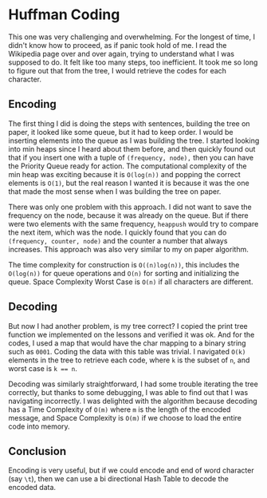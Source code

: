 # Huffman Coding

This one was very challenging and overwhelming. For the longest of time, I didn't know how to proceed, as if panic took hold of me. I read the Wikipedia page over and over again, trying to understand what I was supposed to do. It felt like too many steps, too inefficient. It took me so long to figure out that from the tree, I would retrieve the codes for each character.

## Encoding

The first thing I did is doing the steps with sentences, building the tree on paper, it looked like some queue, but it had to keep order. I would be inserting elements into the queue as I was building the tree. I started looking into min heaps since I heard about them before, and then quickly found out that if you insert one with a tuple of `(frequency, node),` then you can have the Priority Queue ready for action. The computational complexity of the min heap was exciting because it is `O(log(n))` and popping the correct elements is `O(1)`, but the real reason I wanted it is because it was the one that made the most sense when I was building the tree on paper.

There was only one problem with this approach. I did not want to save the frequency on the node, because it was already on the queue. But if there were two elements with the same frequency, `heappush` would try to compare the next item, which was the node. I quickly found that you can do `(frequency, counter, node)` and the counter a number that always increases. This approach was also very similar to my on paper algorithm.

The time complexity for construction is `O((n)log(n))`, this includes the `O(log(n))` for queue operations and `O(n)` for sorting and initializing the queue. Space Complexity Worst Case is `O(n)` if all characters are different.

## Decoding

But now I had another problem, is my tree correct? I copied the print tree function we implemented on the lessons and verified it was ok. And for the codes, I used a map that would have the char mapping to a binary string such as `0001`. Coding the data with this table was trivial. I navigated `O(k)` elements in the tree to retrieve each code, where `k` is the subset of `n`, and worst case is `k == n`.

Decoding was similarly straightforward, I had some trouble iterating the tree correctly, but thanks to some debugging, I was able to find out that I was navigating incorrectly. I was delighted with the algorithm because decoding has a Time Complexity of `O(m)` where `m` is the length of the encoded message, and Space Complexity is `O(m)` if we choose to load the entire code into memory.

## Conclusion

Encoding is very useful, but if we could encode and end of word character (say `\t`), then we can use a bi directional Hash Table to decode the encoded data. 
